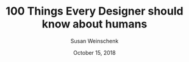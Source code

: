 ---
date: October 15, 2018
title: 100 Things Every Designer should know about humans
author: Susan Weinschenk
image: /static/img/books/100things.png
link: http://color.hotglue.me/color_pdf.head.139811657448&download=1
description: 100 Things Every Designer Needs to Know About People explores both the foundational and the latest research in the psychology of the conscious mind and applies it to design.
---